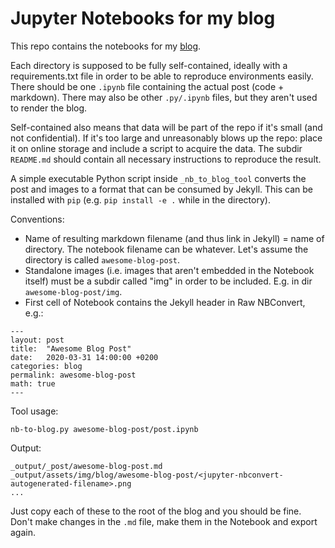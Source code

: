 # Jupyter Notebooks for my blog

This repo contains the notebooks for my [blog](https://jvlanalytics.nl/blog). 

Each directory is supposed to be fully self-contained, ideally with a requirements.txt file in order to be able to reproduce environments easily. There should be one `.ipynb` file containing the actual post (code + markdown). There may also be other `.py/.ipynb` files, but they aren't used to render the blog.

Self-contained also means that data will be part of the repo if it's small (and not confidential). If it's too large and unreasonably blows up the repo: place it on online storage and include a script to acquire the data. The subdir `README.md` should contain all necessary instructions to reproduce the result.

A simple executable Python script inside `_nb_to_blog_tool` converts the post and images to a format that can be consumed by Jekyll. This can be installed with `pip` (e.g. `pip install -e .` while in the directory).

Conventions:
- Name of resulting markdown filename (and thus link in Jekyll) = name of directory. The notebook filename can be whatever. Let's assume the directory is called `awesome-blog-post`. 
- Standalone images (i.e. images that aren't embedded in the Notebook itself) must be a subdir called "img" in order to be included. E.g. in dir `awesome-blog-post/img`.
- First cell of Notebook contains the Jekyll header in Raw NBConvert, e.g.:

```
---
layout: post
title:  "Awesome Blog Post"
date:   2020-03-31 14:00:00 +0200
categories: blog
permalink: awesome-blog-post
math: true
---
```

Tool usage:
	
	nb-to-blog.py awesome-blog-post/post.ipynb

Output:

	_output/_post/awesome-blog-post.md
	_output/assets/img/blog/awesome-blog-post/<jupyter-nbconvert-autogenerated-filename>.png
	... 

Just copy each of these to the root of the blog and you should be fine. Don't make changes in the `.md` file, make them in the Notebook and export again.

